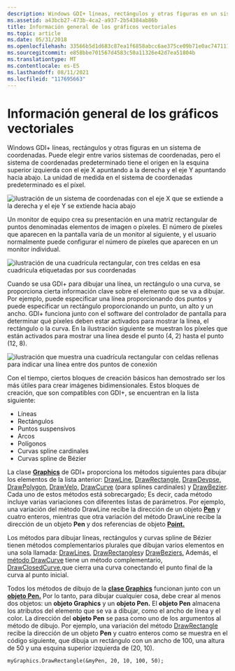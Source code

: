 ```yaml
---
description: Windows GDI+ líneas, rectángulos y otras figuras en un sistema de coordenadas.
ms.assetid: a43bcb27-473b-4ca2-a937-2b54384ab86b
title: Información general de los gráficos vectoriales
ms.topic: article
ms.date: 05/31/2018
ms.openlocfilehash: 33566b5d1d683c87ea1f6858abcc6ae375ce09b71e0ac74711118e92bca656c8
ms.sourcegitcommit: e858bbe701567d4583c50a11326e42d7ea51804b
ms.translationtype: MT
ms.contentlocale: es-ES
ms.lasthandoff: 08/11/2021
ms.locfileid: "117695663"
---
```

# <a name="overview-of-vector-graphics"></a>Información general de los gráficos vectoriales

Windows GDI+ líneas, rectángulos y otras figuras en un sistema de coordenadas. Puede elegir entre varios sistemas de coordenadas, pero el sistema de coordenadas predeterminado tiene el origen en la esquina superior izquierda con el eje X apuntando a la derecha y el eje Y apuntando hacia abajo. La unidad de medida en el sistema de coordenadas predeterminado es el píxel.

![ilustración de un sistema de coordenadas con el eje X que se extiende a la derecha y el eje Y se extiende hacia abajo](images/aboutgdip02-art01.png)

Un monitor de equipo crea su presentación en una matriz rectangular de puntos denominadas elementos de imagen o píxeles. El número de píxeles que aparecen en la pantalla varía de un monitor al siguiente, y el usuario normalmente puede configurar el número de píxeles que aparecen en un monitor individual.

![ilustración de una cuadrícula rectangular, con tres celdas en esa cuadrícula etiquetadas por sus coordenadas](images/aboutgdip02-art02.png)

Cuando se usa GDI+ para dibujar una línea, un rectángulo o una curva, se proporciona cierta información clave sobre el elemento que se va a dibujar. Por ejemplo, puede especificar una línea proporcionando dos puntos y puede especificar un rectángulo proporcionando un punto, un alto y un ancho. GDI+ funciona junto con el software del controlador de pantalla para determinar qué píxeles deben estar activados para mostrar la línea, el rectángulo o la curva. En la ilustración siguiente se muestran los píxeles que están activados para mostrar una línea desde el punto (4, 2) hasta el punto (12, 8).

![ilustración que muestra una cuadrícula rectangular con celdas rellenas para indicar una línea entre dos puntos de conexión](images/aboutgdip02-art03.png)

Con el tiempo, ciertos bloques de creación básicos han demostrado ser los más útiles para crear imágenes bidimensionales. Estos bloques de creación, que son compatibles con GDI+, se encuentran en la lista siguiente:

-   Líneas
-   Rectángulos
-   Puntos suspensivos
-   Arcos
-   Polígonos
-   Curvas spline cardinales
-   Curvas spline de Bézier

La clase [**Graphics**](/windows/win32/api/gdiplusgraphics/nl-gdiplusgraphics-graphics) de GDI+ proporciona los métodos siguientes para dibujar los elementos de la lista anterior: [DrawLine](/windows/win32/api/gdiplusgraphics/nf-gdiplusgraphics-graphics-drawline(inconstpen_inint_inint_inint_inint)), [DrawRectangle,](/windows/win32/api/gdiplusgraphics/nf-gdiplusgraphics-graphics-drawrectangle(inconstpen_inint_inint_inint_inint)) [DrawDevpse,](/windows/win32/api/gdiplusgraphics/nf-gdiplusgraphics-graphics-drawellipse(inconstpen_inconstrectf_)) [DrawPolygon,](/windows/win32/api/gdiplusgraphics/nf-gdiplusgraphics-graphics-drawpolygon(inconstpen_inconstpointf_inint)) [DrawVelo,](/windows/win32/api/gdiplusgraphics/nf-gdiplusgraphics-graphics-drawarc(inconstpen_inconstrectf__inreal_inreal)) [DrawCurve](/windows/win32/api/gdiplusgraphics/nf-gdiplusgraphics-graphics-drawcurve(inconstpen_inconstpoint_inint)) (para splines cardinales) y [DrawBezier](/windows/win32/api/gdiplusgraphics/nf-gdiplusgraphics-graphics-drawbezier(inconstpen_inconstpoint__inconstpoint__inconstpoint__inconstpoint_)). Cada uno de estos métodos está sobrecargado; Es decir, cada método incluye varias variaciones con diferentes listas de parámetros. Por ejemplo, una variación del método DrawLine recibe la dirección de un objeto [**Pen**](/windows/win32/api/gdipluspen/nl-gdipluspen-pen) y cuatro enteros, mientras que otra variación del método DrawLine recibe la dirección de un objeto **Pen** y dos referencias de objeto [**Point.**](/windows/win32/api/gdiplustypes/nl-gdiplustypes-point)

Los métodos para dibujar líneas, rectángulos y curvas spline de Bézier tienen métodos complementarios plurales que dibujan varios elementos en una sola llamada: [DrawLines,](/windows/win32/api/gdiplusgraphics/nf-gdiplusgraphics-graphics-drawlines(inconstpen_inconstpointf_inint)) [DrawRectangles](/windows/win32/api/gdiplusgraphics/nf-gdiplusgraphics-graphics-drawrectangles(inconstpen_inconstrect_inint))y [DrawBeziers.](/windows/win32/api/gdiplusgraphics/nf-gdiplusgraphics-graphics-drawbeziers(inconstpen_inconstpoint_inint)) Además, el [método DrawCurve](/windows/win32/api/gdiplusgraphics/nf-gdiplusgraphics-graphics-drawcurve(inconstpen_inconstpoint_inint)) tiene un método complementario, [DrawClosedCurve,](/windows/win32/api/gdiplusgraphics/nf-gdiplusgraphics-graphics-drawclosedcurve(inconstpen_inconstpoint_inint))que cierra una curva conectando el punto final de la curva al punto inicial.

Todos los métodos de dibujo de la [**clase Graphics**](/windows/win32/api/gdiplusgraphics/nl-gdiplusgraphics-graphics) funcionan junto con un [**objeto Pen.**](/windows/win32/api/gdipluspen/nl-gdipluspen-pen) Por lo tanto, para dibujar cualquier cosa, debe crear al menos dos objetos: un **objeto Graphics** y un **objeto Pen.** El **objeto Pen** almacena los atributos del elemento que se va a dibujar, como el ancho de línea y el color. La dirección del **objeto Pen** se pasa como uno de los argumentos al método de dibujo. Por ejemplo, una variación del método [DrawRectangle](/windows/win32/api/gdiplusgraphics/nf-gdiplusgraphics-graphics-drawrectangle(inconstpen_inint_inint_inint_inint)) recibe la dirección de un objeto **Pen** y cuatro enteros como se muestra en el código siguiente, que dibuja un rectángulo con un ancho de 100, una altura de 50 y una esquina superior izquierda de (20, 10).


```
myGraphics.DrawRectangle(&myPen, 20, 10, 100, 50);
```



 

 



